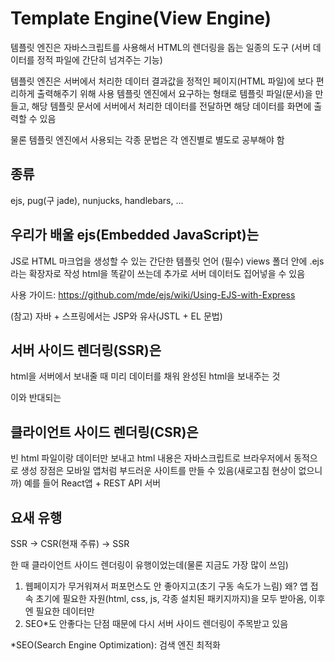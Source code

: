 # Template Engine(View Engine)
템플릿 엔진은 자바스크립트를 사용해서 HTML의 렌더링을 돕는 일종의 도구
(서버 데이터를 정적 파일에 간단히 넘겨주는 기능)

템플릿 엔진은 서버에서 처리한 데이터 결과값을 정적인 페이지(HTML 파일)에 보다 편리하게 출력해주기 위해 사용
템플릿 엔진에서 요구하는 형태로 템플릿 파일(문서)을 만들고, 
해당 템플릿 문서에 서버에서 처리한 데이터를 전달하면 해당 데이터를 화면에 출력할 수 있음

물론 템플릿 엔진에서 사용되는 각종 문법은 각 엔진별로 별도로 공부해야 함

## 종류
ejs, pug(구 jade), nunjucks, handlebars, ...

## 우리가 배울 ejs(Embedded JavaScript)는
JS로 HTML 마크업을 생성할 수 있는 간단한 템플릿 언어
(필수) views 폴더 안에 .ejs라는 확장자로 작성
html을 똑같이 쓰는데 추가로 서버 데이터도 집어넣을 수 있음

사용 가이드: https://github.com/mde/ejs/wiki/Using-EJS-with-Express

(참고) 자바 + 스프링에서는 JSP와 유사(JSTL + EL 문법)

## 서버 사이드 렌더링(SSR)은
html을 서버에서 보내줄 때 미리 데이터를 채워 완성된 html을 보내주는 것

이와 반대되는 
## 클라이언트 사이드 렌더링(CSR)은 
빈 html 파일이랑 데이터만 보내고 html 내용은 자바스크립트로 브라우저에서 동적으로 생성
장점은 모바일 앱처럼 부드러운 사이트를 만들 수 있음(새로고침 현상이 없으니까)
예를 들어 React앱 + REST API 서버

## 요새 유행
SSR -> CSR(현재 주류) -> SSR

한 때 클라이언트 사이드 렌더링이 유행이었는데(물론 지금도 가장 많이 쓰임)
1) 웹페이지가 무거워져서 퍼포먼스도 안 좋아지고(초기 구동 속도가 느림) 
왜? 앱 접속 초기에 필요한 자원(html, css, js, 각종 설치된 패키지까지)을 모두 받아옴, 이후엔 필요한 데이터만
2) SEO*도 안좋다는 단점 때문에
다시 서버 사이드 렌더링이 주목받고 있음

*SEO(Search Engine Optimization): 검색 엔진 최적화